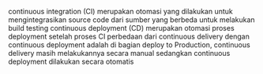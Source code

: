 continuous integration (CI) merupakan otomasi yang dilakukan untuk mengintegrasikan source code dari sumber yang berbeda untuk melakukan build testing
continuous deployment (CD) merupakan otomasi proses deployment setelah proses CI
perbedaan dari continuous delivery dengan continuous deployment adalah di bagian deploy to Production, continuous delivery masih melakukannya secara manual sedangkan continuous deployment dilakukan secara otomatis